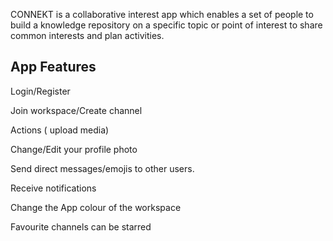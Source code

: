 CONNEKT is a collaborative interest app which enables a set of people to build a knowledge repository on a specific topic or point of interest to share common interests and plan activities.

## App Features

Login/Register

Join  workspace/Create channel

Actions ( upload media)

Change/Edit your profile photo

Send direct messages/emojis to other users.

Receive notifications

Change the App colour of the workspace

Favourite channels can be starred
